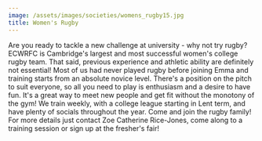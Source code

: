 ```yaml
---
image: /assets/images/societies/womens_rugby15.jpg
title: Women's Rugby
---
```


Are you ready to tackle a new challenge at university - why not try rugby?
ECWRFC is Cambridge's largest and most successful women's college rugby team. That said, previous experience and athletic ability are definitely not essential! Most of us had never played rugby before joining Emma and training starts from an absolute novice level. There's a position on the pitch to suit everyone, so all you need to play is enthusiasm and a desire to have fun. It's a great way to meet new people and get fit without the monotony of the gym!
We train weekly, with a college league starting in Lent term, and have plenty of socials throughout the year. Come and join the rugby family!
For more details just contact Zoe Catherine Rice-Jones, come along to a training session or sign up at the fresher's fair!
